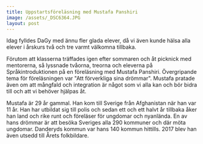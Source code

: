```yaml
---
title: Uppstartsföreläsning med Mustafa Panshiri
image: /assets/_DSC6364.JPG
layout: post
---
```

Idag fylldes DaGy med ännu fler glada elever, då vi även kunde hälsa alla elever i årskurs två och tre varmt välkomna tillbaka. 

Förutom att klasserna träffades igen efter sommaren och åt picknick med mentorerna, så lyssnade tvåorna, treorna och eleverna på Språkintroduktionen på en föreläsning med Mustafa Panshiri. 
Övergripande tema för föreläsningen var "Att förverkliga sina drömmar". Mustafa pratade även om att mångfald och integration är något som vi alla kan och bör bidra till och att vi behöver hjälpas åt. 

Mustafa är 29 år gammal. Han kom till Sverige från Afghanistan när han var 11 år. 
Han har utbildat sig till polis och sedan ett och ett halvt år tillbaka åker han land och rike runt och föreläser för ungdomar och nyanlända. 
En av hans drömmar är att besöka Sveriges alla 290 kommuner och där möta ungdomar. 
Danderyds kommun var hans 140 kommun hittills. 2017 blev han även utsedd till Årets folkbildare. 

